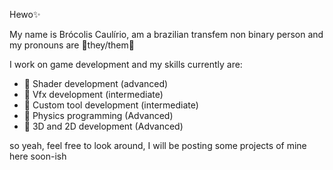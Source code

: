 
Hewo✨

My name is Brócolis Caulírio, am a brazilian transfem non binary person and my pronouns are 💖they/them💖

I work on game development and my skills currently are:
- 🥦 Shader development (advanced)
- 🥦 Vfx development (intermediate)
- 🥦 Custom tool development (intermediate)
- 🥦 Physics programming (Advanced)
- 🥦 3D and 2D development (Advanced)


so yeah, feel free to look around, I will be posting some projects of mine here soon-ish


<!---
Brocolis-Caulirio/Brocolis-Caulirio is a ✨Hewo✨ special ✨ repository because its `README.md` (this file) appears on your GitHub profile.
My name is Brócolis Caulírio, am a brazilian transfem non binary person and my pronouns are 
You can click the Preview link to take a look at your changes.
--->

<!---
Brocolis-Caulirio/Brocolis-Caulirio is a ✨ special ✨ repository because its `README.md` (this file) appears on your GitHub profile.
You can click the Preview link to take a look at your changes.
--->
